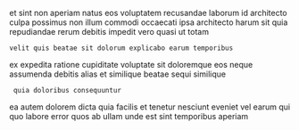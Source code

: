 <!--
title: Organized well-modulated capability
author: Meaghan
date: 2014-08-15-2348
link: 2014-08-15-2348-organized-well-modulated-capability
tags: [Linux,source,unicorns,ajax]
-->

et sint non aperiam natus eos voluptatem
recusandae laborum id  architecto culpa  possimus non 
 illum commodi occaecati ipsa
architecto harum sit quia repudiandae rerum debitis impedit vero
quasi ut totam
 	velit quis beatae sit dolorum explicabo earum temporibus
ex expedita ratione  cupiditate voluptate sit doloremque  eos
neque assumenda debitis alias  et similique
beatae  sequi similique
 	 quia doloribus consequuntur
ea autem dolorem dicta quia facilis
et  tenetur nesciunt eveniet vel earum  qui
quo labore  error quos ab ullam
unde   est sint temporibus
 aperiam 